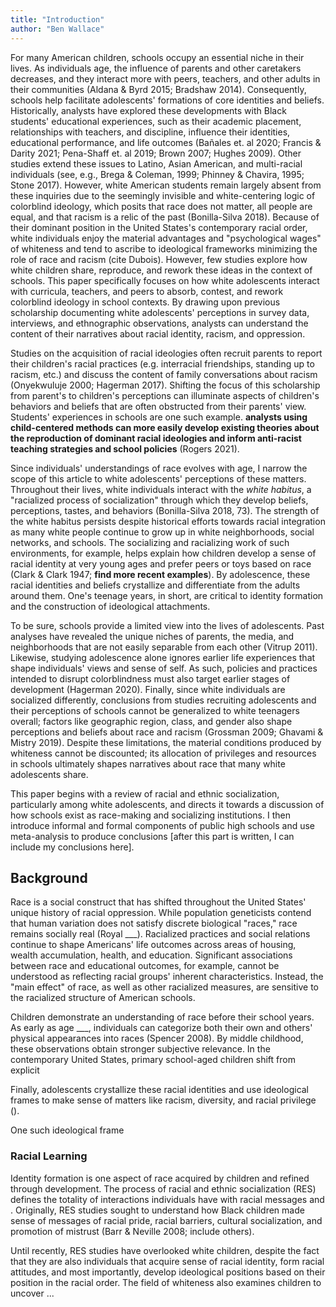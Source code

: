 ```yaml
---
title: "Introduction"
author: "Ben Wallace"
---
```


For many American children, schools occupy an essential niche in their lives. As individuals age, the influence of parents and other caretakers decreases, and they interact more with peers, teachers, and other adults in their communities (Aldana & Byrd 2015; Bradshaw 2014). Consequently, schools help facilitate adolescents' formations of core identities and beliefs. Historically, analysts have explored these developments with Black students' educational experiences, such as their academic placement, relationships with teachers, and discipline, influence their identities, educational performance, and life outcomes (Bañales et. al 2020; Francis & Darity 2021; Pena-Shaff et. al 2019; Brown 2007; Hughes 2009). Other studies extend these issues to Latino, Asian American, and multi-racial individuals (see, e.g., Brega & Coleman, 1999; Phinney & Chavira, 1995; Stone 2017). However, white American students remain largely absent from these inquiries due to the seemingly invisible and white-centering logic of colorblind ideology, which posits that race does not matter, all people are equal, and that racism is a relic of the past (Bonilla-Silva 2018). Because of their dominant position in the United States's contemporary racial order, white individuals enjoy the material advantages and "psychological wages" of whiteness and tend to ascribe to ideological frameworks minimizing the role of race and racism (cite Dubois). However, few studies explore how white children share, reproduce, and rework these ideas in the context of schools. This paper specifically focuses on how white adolescents interact with curricula, teachers, and peers to absorb, contest, and rework colorblind ideology in school contexts. By drawing upon previous scholarship documenting white adolescents' perceptions in survey data, interviews, and ethnographic observations, analysts can understand the content of their narratives about racial identity, racism, and oppression.

Studies on the acquisition of racial ideologies often recruit parents to report their children's racial practices (e.g. interracial friendships, standing up to racism, etc.) and discuss the content of family conversations about racism (Onyekwuluje 2000; Hagerman 2017). Shifting the focus of this scholarship from parent's to children's perceptions can illuminate aspects of children's behaviors and beliefs that are often obstructed from their parents' view. Students' experiences in schools are one such example. **analysts using child-centered methods can more easily develop existing theories about the reproduction of dominant racial ideologies and inform anti-racist teaching strategies and school policies** (Rogers 2021).

Since individuals' understandings of race evolves with age, I narrow the scope of this article to white adolescents' perceptions of these matters. Throughout their lives, white individuals interact with the *white habitus*, a "racialized process of socialization" through which they develop beliefs, perceptions, tastes, and behaviors (Bonilla-Silva 2018, 73). The strength of the white habitus persists despite historical efforts towards racial integration as many white people continue to grow up in white neighborhoods, social networks, and schools. The socializing and racializing work of such environments, for example, helps explain how children develop a sense of racial identity at very young ages and prefer peers or toys based on race (Clark & Clark 1947; **find more recent examples**). By adolescence, these racial identities and beliefs crystallize and differentiate from the adults around them. One's teenage years, in short, are critical to identity formation and the construction of ideological attachments. 

To be sure, schools provide a limited view into the lives of adolescents. Past analyses have revealed the unique niches of parents, the media, and neighborhoods that are not easily separable from each other (Vitrup 2011). Likewise, studying adolescence alone ignores earlier life experiences that shape individuals' views and sense of self. As such, policies and practices intended to disrupt colorblindness must also target earlier stages of development (Hagerman 2020). Finally, since white individuals are socialized differently, conclusions from studies recruiting adolescents and their perceptions of schools cannot be generalized to white teenagers overall; factors like geographic region, class, and gender also shape perceptions and beliefs about race and racism (Grossman 2009; Ghavami & Mistry 2019). Despite these limitations, the material conditions produced by whiteness cannot be discounted; its allocation of privileges and resources in schools ultimately shapes narratives about race that many white adolescents share.

This paper begins with a review of racial and ethnic socialization, particularly among white adolescents, and directs it towards a discussion of how schools exist as race-making and socializing institutions. I then introduce informal and formal components of public high schools and use meta-analysis to produce conclusions [after this part is written, I can include my conclusions here].

## Background

Race is a social construct that has shifted throughout the United States' unique history of racial oppression. While population geneticists contend that human variation does not satisfy discrete biological "races," race remains socially real (Royal ___). Racialized practices and social relations continue to shape Americans' life outcomes across areas of housing, wealth accumulation, health, and education. Significant associations between race and educational outcomes, for example, cannot be understood as reflecting racial groups' inherent characteristics. Instead, the "main effect" of race, as well as other racialized measures, are sensitive to the racialized structure of American schools. 

Children demonstrate an understanding of race before their school years. As early as age ___, individuals can categorize both their own and others' physical appearances into races (Spencer 2008). By middle childhood, these observations obtain stronger subjective relevance. In the contemporary United States, primary school-aged children shift from explicit 

Finally, adolescents crystallize these racial identities and use ideological frames to make sense of matters like racism, diversity, and racial privilege ().

One such ideological frame 

### Racial Learning

Identity formation is one aspect of race acquired by children and refined through development. The process of racial and ethnic socialization (RES) defines the totality of interactions individuals have with racial messages and . Originally, RES studies sought to understand how Black children made sense of messages of racial pride, racial barriers, cultural socialization, and promotion of mistrust (Barr & Neville 2008; include others).

Until recently, RES studies have overlooked white children, despite the fact that they are also individuals that acquire sense of racial identity, form racial attitudes, and most importantly, develop ideological positions based on their position in the racial order. The field of whiteness also examines children to uncover ...
